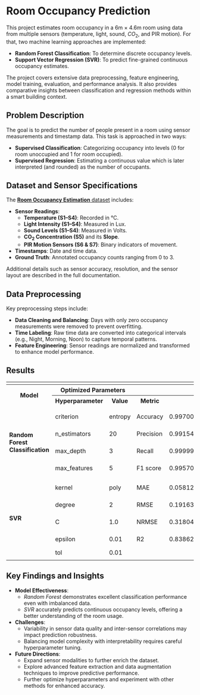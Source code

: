 # Room Occupancy Prediction


This project estimates room occupancy in a 6m × 4.6m room using data from multiple sensors (temperature, light, sound, $CO_2$, and PIR motion). For that, two machine learning approaches are implemented:

- **Random Forest Classification**: To determine discrete occupancy levels.
- **Support Vector Regression (SVR)**: To predict fine-grained continuous occupancy estimates.

The project covers extensive data preprocessing, feature engineering, model training, evaluation, and performance analysis. It also provides comparative insights between classification and regression methods within a smart building context.

## Problem Description

The goal is to predict the number of people present in a room using sensor measurements and timestamp data. This task is approached in two ways:
- **Supervised Classification**: Categorizing occupancy into levels (0 for room unoccupied and 1 for room occupied).
- **Supervised Regression**: Estimating a continuous value which is later interpreted (and rounded) as the number of occupants.


## Dataset and Sensor Specifications

The [**Room Occupancy Estimation** dataset](https://archive.ics.uci.edu/dataset/864/room+occupancy+estimation) includes:
- **Sensor Readings**:
  - **Temperature (S1–S4)**: Recorded in °C.
  - **Light Intensity (S1–S4)**: Measured in Lux.
  - **Sound Levels (S1–S4)**: Measured in Volts.
  - **$\mathbf{CO_2}$ Concentration (S5)** and its **Slope**.
  - **PIR Motion Sensors (S6 & S7)**: Binary indicators of movement.
- **Timestamps**: Date and time data.
- **Ground Truth**: Annotated occupancy counts ranging from 0 to 3.

Additional details such as sensor accuracy, resolution, and the sensor layout are described in the full documentation.

## Data Preprocessing

Key preprocessing steps include:
- **Data Cleaning and Balancing**: Days with only zero occupancy measurements were removed to prevent overfitting.
- **Time Labeling**: Raw time data are converted into categorical intervals (e.g., Night, Morning, Noon) to capture temporal patterns.
- **Feature Engineering**: Sensor readings are normalized and transformed to enhance model performance.


## Results

<table>
  <tr><td colspan="6"></td></tr>
  <tr>
    <th rowspan="2">Model</th>
    <th colspan="2">Optimized Parameters</th>
    <th colspan="3">Metrics</th>
  </tr>
  <tr>
    <th>Hyperparameter</th>
    <th>Value</th>
    <th>Metric</th>
    <th>Mean</th>
    <th>Confidence Interval</th>
  </tr>
  <tr><td colspan="6"></td></tr>
  <tr>
    <td rowspan="4">
      <strong>Random Forest Classification</strong>
    </td>
    <td>criterion</td>
    <td>entropy</td>
    <td>Accuracy</td>
    <td>0.9970000000000001</td>
    <td>(0.9935444978557783, 1.0004555021442219)</td>
  </tr>
  <tr>
    <td>n_estimators</td>
    <td>20</td>
    <td>Precision</td>
    <td>0.9915407183499289</td>
    <td>(0.9817556021517583, 1.0013258345480995)</td>
  </tr>
  <tr>
    <td>max_depth</td>
    <td>3</td>
    <td>Recall</td>
    <td>0.9999999999714664</td>
    <td>(0.9999999999680588, 0.999999999974874)</td>
  </tr>
  <tr>
    <td>max_features</td>
    <td>5</td>
    <td>F1 score</td>
    <td>0.995709502051524</td>
    <td>(0.9907459173251566, 1.0006730867778915)</td>
  </tr>
  <tr><td colspan="6"></td></tr>
  <tr>
    <td rowspan="5"><strong>SVR</strong></td>
    <td>kernel</td>
    <td>poly</td>
    <td>MAE</td>
    <td>0.05812253529103369</td>
    <td>(0.05217437169300859, 0.0640706988890588)</td>
  </tr>
  <tr>
    <td>degree</td>
    <td>2</td>
    <td>RMSE</td>
    <td>0.19163508171063265</td>
    <td>(0.17325496486953246, 0.21001519855173284)</td>
  </tr>
  <tr>
    <td>C</td>
    <td>1.0</td>
    <td>NRMSE</td>
    <td>0.31804111771478255</td>
    <td>(0.2894375624178123, 0.3466446730117528)</td>
  </tr>
  <tr>
    <td>epsilon</td>
    <td>0.01</td>
    <td>R2</td>
    <td>0.8386224413550899</td>
    <td>(0.8096632092415159, 0.8675816734686639)</td>
  </tr>
  <tr>
    <td>tol</td>
    <td>0.01</td>
    <td></td>
    <td></td>
    <td></td>
  </tr>
  <tr><td colspan="6"></td></tr>
</table>


## Key Findings and Insights

- **Model Effectiveness**:
  - *Random Forest* demonstrates excellent classification performance even with imbalanced data.
  - *SVR* accurately predicts continuous occupancy levels, offering a better understanding of the room usage.
- **Challenges**:
  - Variability in sensor data quality and inter-sensor correlations may impact prediction robustness.
  - Balancing model complexity with interpretability requires careful hyperparameter tuning.
- **Future Directions**:
  - Expand sensor modalities to further enrich the dataset.
  - Explore advanced feature extraction and data augmentation techniques to improve predictive performance.
  - Further optimize hyperparameters and experiment with other methods for enhanced accuracy.
